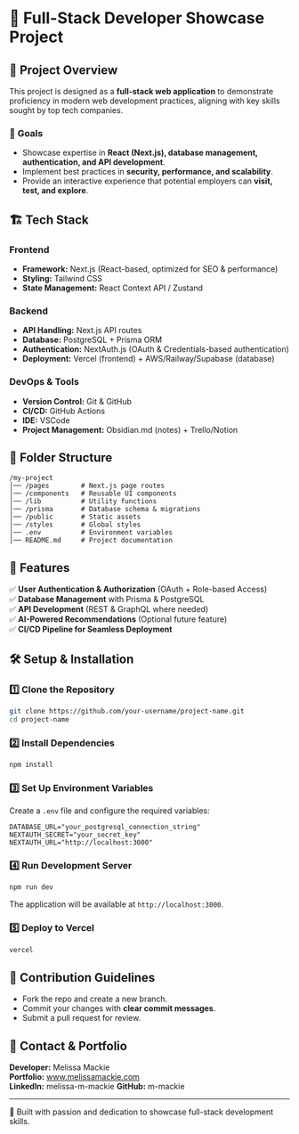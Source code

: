 # 🚀 Full-Stack Developer Showcase Project

## 📌 Project Overview

This project is designed as a **full-stack web application** to demonstrate proficiency in modern web development practices, aligning with key skills sought by top tech companies.

### 🎯 **Goals**

- Showcase expertise in **React (Next.js), database management, authentication, and API development**.
- Implement best practices in **security, performance, and scalability**.
- Provide an interactive experience that potential employers can **visit, test, and explore**.

## 🏗️ Tech Stack

### **Frontend**

- **Framework:** Next.js (React-based, optimized for SEO & performance)
- **Styling:** Tailwind CSS
- **State Management:** React Context API / Zustand

### **Backend**

- **API Handling:** Next.js API routes
- **Database:** PostgreSQL + Prisma ORM
- **Authentication:** NextAuth.js (OAuth & Credentials-based authentication)
- **Deployment:** Vercel (frontend) + AWS/Railway/Supabase (database)

### **DevOps & Tools**

- **Version Control:** Git & GitHub
- **CI/CD:** GitHub Actions
- **IDE:** VSCode
- **Project Management:** Obsidian.md (notes) + Trello/Notion

## 📂 Folder Structure

```
/my-project
│── /pages        # Next.js page routes
│── /components   # Reusable UI components
│── /lib          # Utility functions
│── /prisma       # Database schema & migrations
│── /public       # Static assets
│── /styles       # Global styles
│── .env          # Environment variables
│── README.md     # Project documentation
```

## 🔑 Features

✅ **User Authentication & Authorization** (OAuth + Role-based Access)  
✅ **Database Management** with Prisma & PostgreSQL  
✅ **API Development** (REST & GraphQL where needed)  
✅ **AI-Powered Recommendations** (Optional future feature)  
✅ **CI/CD Pipeline for Seamless Deployment**

## 🛠️ Setup & Installation

### 1️⃣ **Clone the Repository**

```bash
git clone https://github.com/your-username/project-name.git
cd project-name
```

### 2️⃣ **Install Dependencies**

```bash
npm install
```

### 3️⃣ **Set Up Environment Variables**

Create a `.env` file and configure the required variables:

```env
DATABASE_URL="your_postgresql_connection_string"
NEXTAUTH_SECRET="your_secret_key"
NEXTAUTH_URL="http://localhost:3000"
```

### 4️⃣ **Run Development Server**

```bash
npm run dev
```

The application will be available at `http://localhost:3000`.

### 5️⃣ **Deploy to Vercel**

```bash
vercel
```

## 📜 Contribution Guidelines

- Fork the repo and create a new branch.
- Commit your changes with **clear commit messages**.
- Submit a pull request for review.

## 📧 Contact & Portfolio

**Developer:** Melissa Mackie  
**Portfolio:** www.melissamackie.com  
**LinkedIn:** melissa-m-mackie 
**GitHub:** m-mackie

---

🚀 Built with passion and dedication to showcase full-stack development skills.
